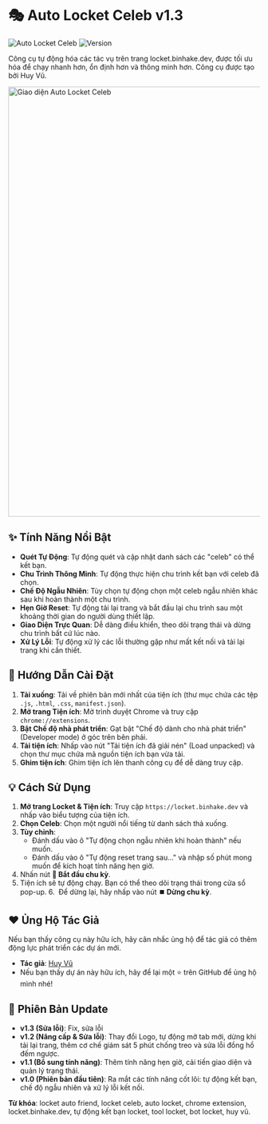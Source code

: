 # 🎭 Auto Locket Celeb v1.3

![Auto Locket Celeb](https://img.shields.io/badge/Auto%20Locket-Celeb-purple?style=for-the-badge&logo=github)
![Version](https://img.shields.io/badge/Version-v1.4-blue?style=for-the-badge)

Công cụ tự động hóa các tác vụ trên trang locket.binhake.dev, được tối ưu hóa để chạy nhanh hơn, ổn định hơn và thông minh hơn. Công cụ được tạo bởi Huy Vũ.

<img width="1870" height="861" alt="Giao diện Auto Locket Celeb" src="https://github.com/user-attachments/assets/c2249640-0c7e-41b2-8107-f8f24b5077b1" />

## ✨ Tính Năng Nổi Bật

- **Quét Tự Động**: Tự động quét và cập nhật danh sách các "celeb" có thể kết bạn.
- **Chu Trình Thông Minh**: Tự động thực hiện chu trình kết bạn với celeb đã chọn.
- **Chế Độ Ngẫu Nhiên**: Tùy chọn tự động chọn một celeb ngẫu nhiên khác sau khi hoàn thành một chu trình.
- **Hẹn Giờ Reset**: Tự động tải lại trang và bắt đầu lại chu trình sau một khoảng thời gian do người dùng thiết lập.
- **Giao Diện Trực Quan**: Dễ dàng điều khiển, theo dõi trạng thái và dừng chu trình bất cứ lúc nào.
- **Xử Lý Lỗi**: Tự động xử lý các lỗi thường gặp như mất kết nối và tải lại trang khi cần thiết.

## 🚀 Hướng Dẫn Cài Đặt

1.  **Tải xuống**: Tải về phiên bản mới nhất của tiện ích (thư mục chứa các tệp `.js`, `.html`, `.css`, `manifest.json`).
2.  **Mở trang Tiện ích**: Mở trình duyệt Chrome và truy cập `chrome://extensions`.
3.  **Bật Chế độ nhà phát triển**: Gạt bật "Chế độ dành cho nhà phát triển" (Developer mode) ở góc trên bên phải.
4.  **Tải tiện ích**: Nhấp vào nút "Tải tiện ích đã giải nén" (Load unpacked) và chọn thư mục chứa mã nguồn tiện ích bạn vừa tải.
5.  **Ghim tiện ích**: Ghim tiện ích lên thanh công cụ để dễ dàng truy cập.

## 💡 Cách Sử Dụng

1.  **Mở trang Locket & Tiện ích**: Truy cập `https://locket.binhake.dev` và nhấp vào biểu tượng của tiện ích.
2.  **Chọn Celeb**: Chọn một người nổi tiếng từ danh sách thả xuống.
3.  **Tùy chỉnh**:
    -   Đánh dấu vào ô "Tự động chọn ngẫu nhiên khi hoàn thành" nếu muốn.
    -   Đánh dấu vào ô "Tự động reset trang sau..." và nhập số phút mong muốn để kích hoạt tính năng hẹn giờ.
4.  Nhấn nút **🚀 Bắt đầu chu kỳ**.
5.  Tiện ích sẽ tự động chạy. Bạn có thể theo dõi trạng thái trong cửa sổ pop-up.
6.  Để dừng lại, hãy nhấp vào nút **⏹️ Dừng chu kỳ**.

## ❤️ Ủng Hộ Tác Giả

Nếu bạn thấy công cụ này hữu ích, hãy cân nhắc ủng hộ để tác giả có thêm động lực phát triển các dự án mới.

-   **Tác giả**: [Huy Vũ](https://beacons.ai/huyvu2512)
-   Nếu bạn thấy dự án này hữu ích, hãy để lại một ⭐ trên GitHub để ủng hộ mình nhé!

## 📄 Phiên Bản Update

- **v1.3 (Sửa lỗi)**: Fix, sửa lỗi
- **v1.2 (Nâng cấp & Sửa lỗi)**: Thay đổi Logo, tự động mở tab mới, dừng khi tải lại trang, thêm cơ chế giám sát 5 phút chống treo và sửa lỗi đồng hồ đếm ngược.
- **v1.1 (Bổ sung tính năng)**: Thêm tính năng hẹn giờ, cải tiến giao diện và quản lý trạng thái.
- **v1.0 (Phiên bản đầu tiên)**: Ra mắt các tính năng cốt lõi: tự động kết bạn, chế độ ngẫu nhiên và xử lý lỗi kết nối.

**Từ khóa**: locket auto friend, locket celeb, auto locket, chrome extension, locket.binhake.dev, tự động kết bạn locket, tool locket, bot locket, huy vũ.
